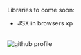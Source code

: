 <!---
VSADX/VSADX is a ✨ special ✨ repository because its `README.md` (this file) appears on your GitHub profile.
You can click the Preview link to take a look at your changes.
--->

Libraries to come soon:
+ JSX in browsers xp
  
<br>  
  
<img src="vsadx.com/icon/github-profile.png" alt="github profile"/>
